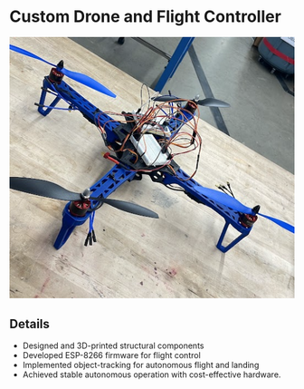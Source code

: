 # Custom Drone and Flight Controller

![Custom Drone](../../images/Drone.png)

## Details

- Designed and 3D-printed structural components
- Developed ESP-8266 firmware for flight control
- Implemented object-tracking for autonomous flight and landing
- Achieved stable autonomous operation with cost-effective hardware.